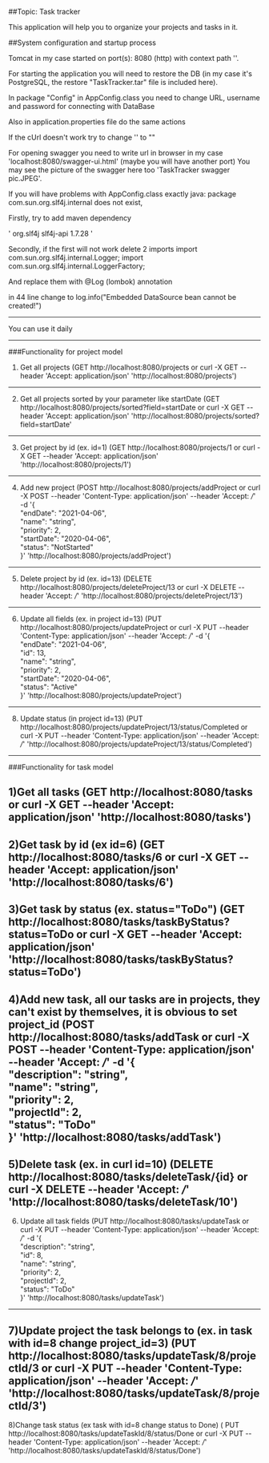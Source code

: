 ##Topic: Task tracker

This application will help you to organize your projects and tasks in it.

##System configuration and startup process

Tomcat in my case started on port(s): 8080 (http) with context path ''.

For starting the application you will need to restore the DB
(in my case it's PostgreSQL, the restore "TaskTracker.tar" file is included here).

In package "Config" in AppConfig.class you need to change URL, username and password for connecting with DataBase

Also in application.properties file do the same actions

If the cUrl doesn't work try to change '' to ""

For opening swagger you need to write url in browser in my case 'localhost:8080/swagger-ui.html'
(maybe you will have another port)
You may see the picture of the swagger here too 'TaskTracker swagger pic.JPEG'.

If you will have problems with AppConfig.class exactly java: package com.sun.org.slf4j.internal does not exist, 

Firstly, try to add maven dependency

'<dependency>
    <groupId>org.slf4j</groupId>
    <artifactId>slf4j-api</artifactId>
    <version>1.7.28</version>
</dependency>'

Secondly, if the first will not work
delete 2 imports 
import com.sun.org.slf4j.internal.Logger;
import com.sun.org.slf4j.internal.LoggerFactory;

And replace them with @Log (lombok) annotation

in 44 line change to log.info("Embedded DataSource bean cannot be created!")
_ _ _ _
You can use it daily
- - - -
###Functionality for project model

1) Get all projects (GET http://localhost:8080/projects
or curl -X GET --header 'Accept: application/json' 'http://localhost:8080/projects')
---
2) Get all projects sorted by your parameter like startDate
(GET http://localhost:8080/projects/sorted?field=startDate
or curl -X GET --header 'Accept: application/json' 'http://localhost:8080/projects/sorted?field=startDate'
---
3) Get project by id (ex. id=1)
(GET http://localhost:8080/projects/1
or curl -X GET --header 'Accept: application/json' 'http://localhost:8080/projects/1')
---
4) Add new project 
(POST http://localhost:8080/projects/addProject 
or curl -X POST --header 'Content-Type: application/json' --header 'Accept: */*' -d '{ \
   "endDate": "2021-04-06", \
   "name": "string", \
   "priority": 2, \
   "startDate": "2020-04-06", \
   "status": "NotStarted" \
   }' 'http://localhost:8080/projects/addProject')
---
5) Delete project by id (ex. id=13)
(DELETE http://localhost:8080/projects/deleteProject/13
or curl -X DELETE --header 'Accept: */*' 'http://localhost:8080/projects/deleteProject/13')
---
6) Update all fields (ex. in project id=13)
(PUT http://localhost:8080/projects/updateProject
or curl -X PUT --header 'Content-Type: application/json' --header 'Accept: */*' -d '{ \
   "endDate": "2021-04-06", \
   "id": 13, \
   "name": "string", \
   "priority": 2, \
   "startDate": "2020-04-06", \
   "status": "Active" \
   }' 'http://localhost:8080/projects/updateProject')
---
8) Update status (in project id=13)
(PUT http://localhost:8080/projects/updateProject/13/status/Completed
or curl -X PUT --header 'Content-Type: application/json' --header 'Accept: */*' 'http://localhost:8080/projects/updateProject/13/status/Completed')


----
###Functionality for task model

1)Get all tasks (GET http://localhost:8080/tasks
or curl -X GET --header 'Accept: application/json' 'http://localhost:8080/tasks')
---
2)Get task by id (ex id=6)
(GET http://localhost:8080/tasks/6 
or curl -X GET --header 'Accept: application/json' 'http://localhost:8080/tasks/6')
---
3)Get task by status (ex. status="ToDo")
(GET http://localhost:8080/tasks/taskByStatus?status=ToDo 
or curl -X GET --header 'Accept: application/json' 'http://localhost:8080/tasks/taskByStatus?status=ToDo')
---
4)Add new task, 
all our tasks are in projects, they can't exist by themselves, it is obvious to set project_id
(POST http://localhost:8080/tasks/addTask
or curl -X POST --header 'Content-Type: application/json' --header 'Accept: */*' -d '{ \
    "description": "string", \
    "name": "string", \
    "priority": 2, \
    "projectId": 2, \
    "status": "ToDo" \
    }' 'http://localhost:8080/tasks/addTask')
---
5)Delete task (ex. in curl id=10)
(DELETE http://localhost:8080/tasks/deleteTask/{id}
or curl -X DELETE --header 'Accept: */*' 'http://localhost:8080/tasks/deleteTask/10')
---
6) Update all task fields
(PUT http://localhost:8080/tasks/updateTask
or curl -X PUT --header 'Content-Type: application/json' --header 'Accept: */*' -d '{ \
   "description": "string", \
   "id": 8, \
   "name": "string", \
   "priority": 2, \
   "projectId": 2, \
   "status": "ToDo" \
   }' 'http://localhost:8080/tasks/updateTask')

---
7)Update project the task belongs to (ex. in task with id=8 change project_id=3)
(PUT http://localhost:8080/tasks/updateTask/8/projectId/3
or curl -X PUT --header 'Content-Type: application/json' --header 'Accept: */*' 'http://localhost:8080/tasks/updateTask/8/projectId/3')
---
8)Change task status (ex task with id=8 change status to Done)
( PUT http://localhost:8080/tasks/updateTaskId/8/status/Done
or curl -X PUT --header 'Content-Type: application/json' --header 'Accept: */*' 'http://localhost:8080/tasks/updateTaskId/8/status/Done')

